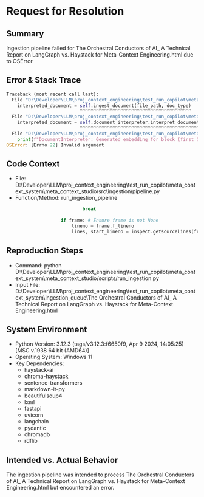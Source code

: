 
# Request for Resolution

## Summary
Ingestion pipeline failed for The Orchestral Conductors of AI_ A Technical Report on LangGraph vs. Haystack for Meta-Context Engineering.html due to OSError

## Error & Stack Trace
```python
Traceback (most recent call last):
  File "D:\Developer\LLM\proj_context_engineering\test_run_copilot\meta_context_system\meta_context_studio\src\ingestion\pipeline.py", line 112, in run_ingestion_pipeline
    interpreted_document = self.ingest_document(file_path, doc_type)
                           ^^^^^^^^^^^^^^^^^^^^^^^^^^^^^^^^^^^^^^^^^
  File "D:\Developer\LLM\proj_context_engineering\test_run_copilot\meta_context_system\meta_context_studio\src\ingestion\pipeline.py", line 77, in ingest_document
    interpreted_document = self.document_interpreter.interpret_document(parsed_document)
                           ^^^^^^^^^^^^^^^^^^^^^^^^^^^^^^^^^^^^^^^^^^^^^^^^^^^^^^^^^^^^^
  File "D:\Developer\LLM\proj_context_engineering\test_run_copilot\meta_context_system\meta_context_studio\src\ingestion\interpreters\document_interpreter.py", line 26, in interpret_document
    print(f"DocumentInterpreter: Generated embedding for block (first 5 elements): {block.embedding[:5]}...")
OSError: [Errno 22] Invalid argument

```

## Code Context
- File: D:\Developer\LLM\proj_context_engineering\test_run_copilot\meta_context_system\meta_context_studio\src\ingestion\pipeline.py
- Function/Method: run_ingestion_pipeline
```python
                            break
                    
                    if frame: # Ensure frame is not None
                        lineno = frame.f_lineno
                        lines, start_lineno = inspect.getsourcelines(frame.f_code)

```

## Reproduction Steps
- Command: python D:\Developer\LLM\proj_context_engineering\test_run_copilot\meta_context_system\meta_context_studio/scripts/run_ingestion.py
- Input File: D:\Developer\LLM\proj_context_engineering\test_run_copilot\meta_context_system\ingestion_queue\The Orchestral Conductors of AI_ A Technical Report on LangGraph vs. Haystack for Meta-Context Engineering.html

## System Environment
- Python Version: 3.12.3 (tags/v3.12.3:f6650f9, Apr  9 2024, 14:05:25) [MSC v.1938 64 bit (AMD64)]
- Operating System: Windows 11
- Key Dependencies:
  - haystack-ai
  - chroma-haystack
  - sentence-transformers
  - markdown-it-py
  - beautifulsoup4
  - lxml
  - fastapi
  - uvicorn
  - langchain
  - pydantic
  - chromadb
  - rdflib

## Intended vs. Actual Behavior
The ingestion pipeline was intended to process The Orchestral Conductors of AI_ A Technical Report on LangGraph vs. Haystack for Meta-Context Engineering.html but encountered an error.
